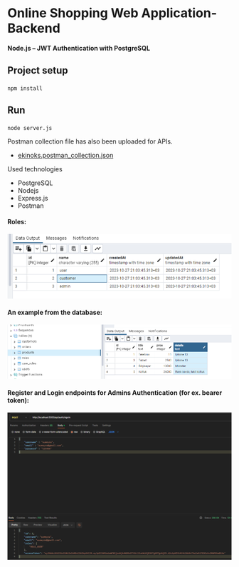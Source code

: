 # **Online Shopping Web Application-Backend**

**Node.js – JWT Authentication with PostgreSQL**

## Project setup
 `npm install`

## Run

`node server.js`

Postman collection file has also been uploaded for APIs. 
* [ekinoks.postman_collection.json](ekinoks.postman_collection.json)

Used technologies
* PostgreSQL
* Nodejs
* Express.js
* Postman

#### Roles:

![createdTime.png](createdTime.png)

#### An example from the database:

![postgre.png](postgre.png)

#### Register and Login endpoints for Admins Authentication (for ex. bearer token):

![postman.png](postman.png)
